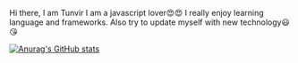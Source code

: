 
Hi there, I am Tunvir
I am a javascript lover😍😍 I really enjoy learning language and frameworks. Also try to update myself with new technology😃😘

[![Anurag's GitHub stats](https://github-readme-stats.vercel.app/api?username=Tunvir)](https://github.com/anuraghazra/github-readme-stats)
